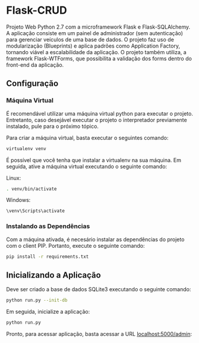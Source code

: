 # Flask-CRUD

Projeto Web Python 2.7 com a microframework Flask e Flask-SQLAlchemy. A aplicação consiste em um painel de administrador (sem autenticação) para gerenciar veículos de uma base de dados. O projeto faz uso de modularização (Blueprints) e aplica padrões como Application Factory, tornando viável a escalabilidade da aplicação. O projeto também utiliza, a framework Flask-WTForms, que possibilita a validação dos forms dentro do front-end da aplicação.

## Configuração
### Máquina Virtual
É recomendável utilizar uma máquina virtual python para executar o projeto. Entretanto, caso desejável executar o projeto o interpretador previamente instalado, pule para o próximo tópico. 

Para criar a máquina virtual, basta executar o seguintes comando:
```bash
virtualenv venv
```
É possível que você tenha que instalar a virtualenv na sua máquina.
Em seguida, ative a máquina virtual executando o seguinte comando:

Linux:
```bash
. venv/bin/activate
```
Windows:
```bash
\venv\Scripts\activate
```
### Instalando as Dependências
Com a máquina ativada, é necesário instalar as dependências do projeto com o client PIP. Portanto, execute o seguinte comando:
```bash
pip install -r requirements.txt
```

## Inicializando a Aplicação
Deve ser criado a base de dados SQLite3 executando o seguinte comando:
```bash
python run.py --init-db
```
Em seguida, inicialize a aplicação:
```bash
python run.py
```

Pronto, para acessar aplicação, basta acessar a URL [localhost:5000/admin](http://127.0.0.1:5000/admin): 
